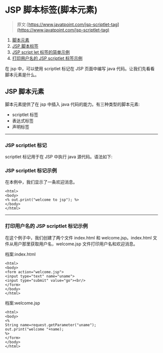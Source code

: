 # JSP 脚本标签(脚本元素)

> 原文:[https://www.javatpoint.com/jsp-scriptlet-tag](https://www.javatpoint.com/jsp-scriptlet-tag)

1.  [脚本元素](#)
2.  [JSP 脚本标签](#scriptlet)
3.  [JSP script let 标签的简单示例](#scriptletex1)
4.  [打印用户名的 JSP scriptlet 标签示例](#scriptletex2)

在 jsp 中，可以使用 scriptlet 标记在 JSP 页面中编写 java 代码。让我们先看看脚本元素是什么。

## JSP 脚本元素

脚本元素提供了在 jsp 中插入 java 代码的能力。有三种类型的脚本元素:

*   scriptlet 标签
*   表达式标签
*   声明标签

* * *

### JSP scriptlet 标记

scriptlet 标记用于在 JSP 中执行 java 源代码。语法如下:

### JSP scriptlet 标记示例

在本例中，我们显示了一条欢迎消息。

```
<html>
<body>
<% out.print("welcome to jsp"); %>
</body>
</html>

```

* * *

### 打印用户名的 JSP scriptlet 标记示例

在这个例子中，我们创建了两个文件 index.html 和 welcome.jsp。index.html 文件从用户那里获取用户名，welcome.jsp 文件打印用户名和欢迎消息。

档案:index.html

```
<html>
<body>
<form action="welcome.jsp">
<input type="text" name="uname">
<input type="submit" value="go"><br/>
</form>
</body>
</html>

```

档案:welcome.jsp

```
<html>
<body>
<%
String name=request.getParameter("uname");
out.print("welcome "+name);
%>
</form>
</body>
</html>

```